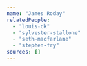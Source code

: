 ```yaml
---
name: "James Roday"
relatedPeople:
  - "louis-ck"
  - "sylvester-stallone"
  - "seth-macfarlane"
  - "stephen-fry"
sources: []
---
```


